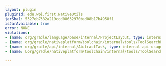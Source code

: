 ```yaml
---
layout: plugin
pluginId: edu.wpi.first.NativeUtils
jarSha1: 5327eb7382a219ccd08632970bad08b17b4958f1
isJarAvailable: true
error: NONE
violations:
- {name: org/gradle/language/base/internal/ProjectLayout, type: internal-api-usage}
- {name: org/gradle/nativeplatform/toolchain/internal/tools/ToolSearchPath, type: internal-api-usage}
- {name: org/gradle/api/internal/AbstractTask, type: internal-api-usage}
- {name: Lorg/gradle/nativeplatform/toolchain/internal/tools/ToolSearchPath;, type: internal-api-usage}

---
```

